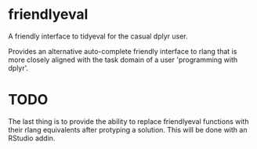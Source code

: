 # friendlyeval
A friendly interface to tidyeval for the casual dplyr user.

Provides an alternative auto-complete friendly interface to rlang that is more closely aligned with the task domain of a user 'programming with dplyr'. 

# TODO
The last thing is to provide the ability to replace friendlyeval functions with their rlang equivalents after protyping a solution. This will be done with an RStudio addin.
